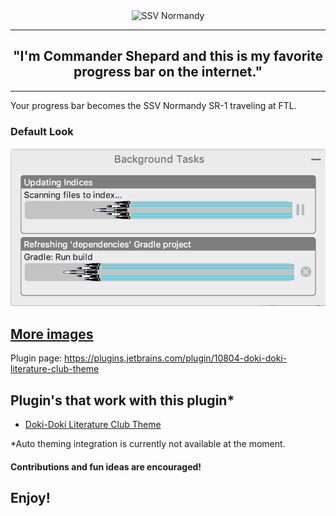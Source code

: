 <div align="center">
<img src="https://raw.githubusercontent.com/cyclic-reference/normandy-progress-bar/master/assets/normandy.gif" alt="SSV Normandy"></img>
</div>

---
<div align="center">
    <h2> "I'm Commander Shepard and this is my favorite progress bar on the internet."</h2>
</div>

---
Your progress bar becomes the SSV Normandy SR-1 traveling at FTL.

### Default Look
![default](assets/default.png)

[More images](assets/images.md)
---

Plugin page:
https://plugins.jetbrains.com/plugin/10804-doki-doki-literature-club-theme

## Plugin's that work with this plugin*

- [Doki-Doki Literature Club Theme](https://github.com/cyclic-reference/ddlc-jetbrains-theme)

*Auto theming integration is currently not available at the moment.

#### Contributions and fun ideas are encouraged!

Enjoy!
---
